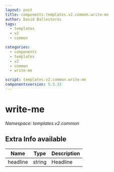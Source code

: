 ```yaml
---
layout: post
title: components.templates.v2.common.write-me
author: David Ballesteros
tags:
  - templates
  - v2
  - common

categories:
  - components
  - templates
  - v2
  - common
  - write-me

script: templates.v2.common.write-me
componentsversion: 5.3.33
---
```

# write-me

*Namespace: templates.v2.common*

## Extra Info available

| Name | Type | Description |
| --- | --- | --- |
| headline | string | Headline |